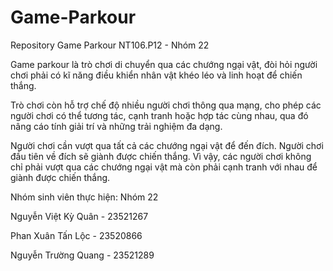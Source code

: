 # Game-Parkour
Repository Game Parkour NT106.P12 - Nhóm 22

Game parkour là trò chơi di chuyển qua các chướng ngại vật, đòi hỏi người chơi phải có kĩ năng điều khiển nhân vật khéo léo và linh hoạt để chiến thắng.

Trò chơi còn hỗ trợ chế độ nhiều người chơi thông qua mạng, cho phép các người chơi có thể tương tác, cạnh tranh hoặc hợp tác cùng nhau, qua đó nâng cáo tính giải trí và những trải nghiệm đa dạng.

Người chơi cần vượt qua tất cả các chướng ngại vật để đến đích. Người chơi đầu tiên về đích sẽ giành được chiến thắng. Vì vậy, các người chơi không chỉ phải vượt qua các chướng ngại vật mà còn phải cạnh tranh với nhau để giành được chiến thắng.

Nhóm sinh viên thực hiện: Nhóm 22

Nguyễn Việt Kỳ Quân - 23521267

Phan Xuân Tấn Lộc - 23520866

Nguyễn Trường Quang - 23521289
